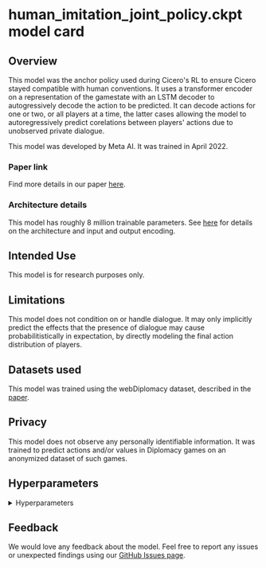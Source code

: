 # human_imitation_joint_policy.ckpt model card

## Overview

This model was the anchor policy used during Cicero's RL to ensure Cicero stayed compatible with human conventions. It uses a transformer encoder on a representation of the gamestate with an LSTM decoder to autogressively decode the action to be predicted. It can decode actions for one or two, or all players at a time, the latter cases allowing the model to autoregressively predict corelations between players' actions due to unobserved private dialogue.

This model was developed by Meta AI. It was trained in April 2022.

### Paper link

Find more details in our paper [here](https://www.science.org/doi/10.1126/science.ade9097).

### Architecture details

This model has roughly 8 million trainable parameters. See [here](https://www.science.org/doi/10.1126/science.ade9097) for details on the architecture and input and output encoding.

## Intended Use

This model is for research purposes only.

## Limitations

This model does not condition on or handle dialogue. It may only implicitly predict the effects that the presence of dialogue may cause probabilitistically in expectation, by directly modeling the final action distribution of players.

## Datasets used

This model was trained using the webDiplomacy dataset, described in the [paper](https://www.science.org/doi/10.1126/science.ade9097).

## Privacy

This model does not observe any personally identifiable information. It was trained to predict actions and/or values in Diplomacy games on an anonymized dataset of such games.

## Hyperparameters
<details>
<summary> Hyperparameters </summary>

 - `batch_size`: `500`
 - `lr`: `0.002`
 - `lr_decay`: `0.99`
 - `clip_grad_norm`: `0.5`
 - `teacher_force`: `1.0`
 - `lstm_dropout`: `0.3`
 - `num_epochs`: `400`
 - `value_loss_weight`: `0.5`
 - `value_decoder_init_scale`: `0.01`
 - `value_decoder_clip_grad_norm`: `0.5`
 - `lstm_layers`: `2`
 - `featurize_output`: `True`
 - `relfeat_output`: `True`
 - `featurize_prev_orders`: `True`
 - `dataset_params.only_with_min_final_score`: `0`
 - `dataset_params.exclude_n_holds`: `3`
 - `dataset_params.min_rating_percentile`: `0.5`
 - `dataset_params.min_total_games`: `5.0`
 - `value_softmax`: `True`
 - `encoder`: `{'transformer': {'num_heads': 8, 'ff_channels': 224, 'num_blocks': 10, 'dropout': 0.3, 'activation': 'gelu'}}`
 - `inter_emb_size`: `112`
 - `all_powers`: `True`
 - `warmup_epochs`: `10`
 - `input_version`: `3`
 - `training_permute_powers`: `True`
 - `use_v2_dipnet`: `True`
 - `num_scoring_systems`: `2`
 - `value_decoder_activation`: `gelu`
 - `value_decoder_use_weighted_pool`: `True`
 - `all_powers_add_single_chances`: `4.0`
 - `all_powers_add_double_chances`: `4.0`
 - `single_power_conditioning_prob`: `0.5`
 - `with_order_conditioning`: `True`
 - `launcher.slurm.num_gpus`: `32`
</details>



## Feedback

We would love any feedback about the model. Feel free to report any issues or unexpected findings using our [GitHub Issues page](https://github.com/facebookresearch/diplomacy_cicero/issues).
